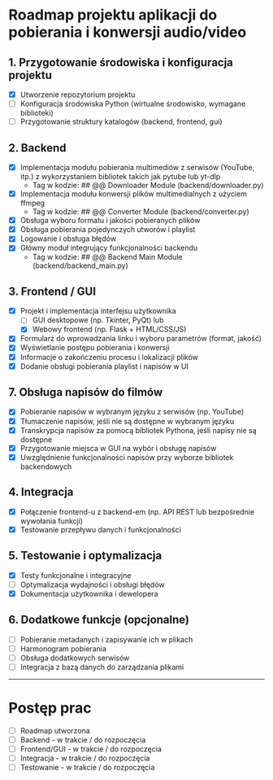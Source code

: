 # Roadmap projektu aplikacji do pobierania i konwersji audio/video

## 1. Przygotowanie środowiska i konfiguracja projektu

- [x] Utworzenie repozytorium projektu
- [ ] Konfiguracja środowiska Python (wirtualne środowisko, wymagane biblioteki)
- [ ] Przygotowanie struktury katalogów (backend, frontend, gui)

## 2. Backend

- [x] Implementacja modułu pobierania multimediów z serwisów (YouTube, itp.) z wykorzystaniem bibliotek takich jak pytube lub yt-dlp
  - Tag w kodzie: ## @@ Downloader Module (backend/downloader.py)
- [x] Implementacja modułu konwersji plików multimedialnych z użyciem ffmpeg
  - Tag w kodzie: ## @@ Converter Module (backend/converter.py)
- [x] Obsługa wyboru formatu i jakości pobieranych plików
- [x] Obsługa pobierania pojedynczych utworów i playlist
- [x] Logowanie i obsługa błędów
- [x] Główny moduł integrujący funkcjonalności backendu
  - Tag w kodzie: ## @@ Backend Main Module (backend/backend_main.py)

## 3. Frontend / GUI

- [x] Projekt i implementacja interfejsu użytkownika
  - [ ] GUI desktopowe (np. Tkinter, PyQt) lub
  - [x] Webowy frontend (np. Flask + HTML/CSS/JS)
- [x] Formularz do wprowadzania linku i wyboru parametrów (format, jakość)
- [x] Wyświetlanie postępu pobierania i konwersji
- [x] Informacje o zakończeniu procesu i lokalizacji plików
- [x] Dodanie obsługi pobierania playlist i napisów w UI

## 7. Obsługa napisów do filmów

- [x] Pobieranie napisów w wybranym języku z serwisów (np. YouTube)
- [x] Tłumaczenie napisów, jeśli nie są dostępne w wybranym języku
- [x] Transkrypcja napisów za pomocą bibliotek Pythona, jeśli napisy nie są dostępne
- [x] Przygotowanie miejsca w GUI na wybór i obsługę napisów
- [x] Uwzględnienie funkcjonalności napisów przy wyborze bibliotek backendowych

## 4. Integracja

- [x] Połączenie frontend-u z backend-em (np. API REST lub bezpośrednie wywołania funkcji)
- [x] Testowanie przepływu danych i funkcjonalności

## 5. Testowanie i optymalizacja

- [x] Testy funkcjonalne i integracyjne
- [ ] Optymalizacja wydajności i obsługi błędów
- [x] Dokumentacja użytkownika i dewelopera

## 6. Dodatkowe funkcje (opcjonalne)

- [ ] Pobieranie metadanych i zapisywanie ich w plikach
- [ ] Harmonogram pobierania
- [ ] Obsługa dodatkowych serwisów
- [ ] Integracja z bazą danych do zarządzania plikami

---

# Postęp prac

- [ ] Roadmap utworzona
- [ ] Backend - w trakcie / do rozpoczęcia
- [ ] Frontend/GUI - w trakcie / do rozpoczęcia
- [ ] Integracja - w trakcie / do rozpoczęcia
- [ ] Testowanie - w trakcie / do rozpoczęcia
